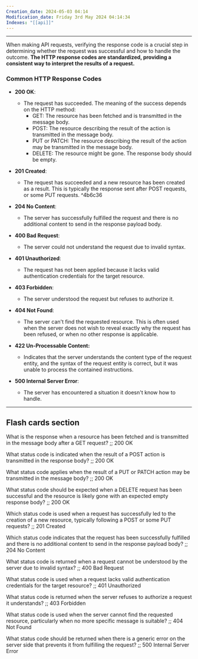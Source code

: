 ```yaml
---
Creation_date: 2024-05-03 04:14
Modification_date: Friday 3rd May 2024 04:14:34
Indexes: "[[api]]"
---
```


----
When making API requests, verifying the response code is a crucial step in determining whether the request was successful and how to handle the outcome. **The HTTP response codes are standardized, providing a consistent way to interpret the results of a request.**
### Common HTTP Response Codes

- **200 OK**:  
    - The request has succeeded. The meaning of the success depends on the HTTP method:
        - GET: The resource has been fetched and is transmitted in the message body.
        - POST: The resource describing the result of the action is transmitted in the message body.
        - PUT or PATCH: The resource describing the result of the action may be transmitted in the message body.
        - DELETE: The resource might be gone. The response body should be empty.
- **201 Created**: 
	- The request has succeeded and a new resource has been created as a result. This is typically the response sent after POST requests, or some PUT requests.
	     ^4b6c36
- **204 No Content**: 
	- The server has successfully fulfilled the request and there is no additional content to send in the response payload body.
	    
- **400 Bad Request**: 
	- The server could not understand the request due to invalid syntax.
	    
- **401 Unauthorized**: 
	- The request has not been applied because it lacks valid authentication credentials for the target resource.
	    
- **403 Forbidden**: 
	- The server understood the request but refuses to authorize it.
	    
- **404 Not Found**: 
	- The server can't find the requested resource. This is often used when the server does not wish to reveal exactly why the request has been refused, or when no other response is applicable.
- **422 Un-Processable Content:**
	- Indicates that the server understands the content type of the request entity, and the syntax of the request entity is correct, but it was unable to process the contained instructions.
- **500 Internal Server Error**: 
	- The server has encountered a situation it doesn't know how to handle.




---
## Flash cards section

What is the response when a resource has been fetched and is transmitted in the message body after a GET request? ;; 200 OK
<!--SR:!2024-05-06,1,230-->
What status code is indicated when the result of a POST action is transmitted in the response body? ;; 200 OK
<!--SR:!2024-05-06,1,230-->
What status code applies when the result of a PUT or PATCH action may be transmitted in the message body? ;; 200 OK
<!--SR:!2024-05-06,1,230-->
What status code should be expected when a DELETE request has been successful and the resource is likely gone with an expected empty response body? ;; 200 OK
<!--SR:!2024-05-06,1,230-->
Which status code is used when a request has successfully led to the creation of a new resource, typically following a POST or some PUT requests? ;; 201 Created
<!--SR:!2024-05-06,1,230-->
Which status code indicates that the request has been successfully fulfilled and there is no additional content to send in the response payload body? ;; 204 No Content
<!--SR:!2024-05-08,3,250-->
What status code is returned when a request cannot be understood by the server due to invalid syntax? ;; 400 Bad Request
<!--SR:!2024-05-06,1,230-->
What status code is used when a request lacks valid authentication credentials for the target resource? ;; 401 Unauthorized
<!--SR:!2024-05-06,1,230-->
What status code is returned when the server refuses to authorize a request it understands? ;; 403 Forbidden
<!--SR:!2024-05-06,1,230-->
What status code is used when the server cannot find the requested resource, particularly when no more specific message is suitable? ;; 404 Not Found
<!--SR:!2024-05-06,1,230-->
What status code should be returned when there is a generic error on the server side that prevents it from fulfilling the request? ;; 500 Internal Server Error
<!--SR:!2024-05-06,1,230-->

